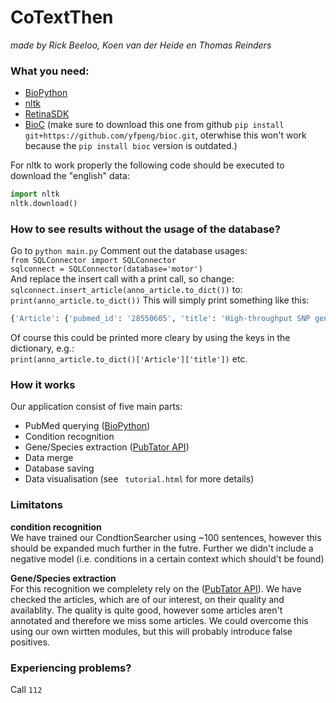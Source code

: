 # CoTextThen
*made by Rick Beeloo, Koen van der Heide en Thomas Reinders*

### What you need:
* [BioPython](https://github.com/biopython/biopython)
*  [nltk](https://github.com/nltk/nltk) 
* [RetinaSDK](https://github.com/cortical-io/retina-sdk.py) 
* [BioC](https://github.com/yfpeng/bioc.git) (make sure to download this one from github ```pip install git+https://github.com/yfpeng/bioc.git```, oterwhise this won't work because the ```pip install bioc``` version is outdated.)


For nltk to work properly the following code should be executed to download the "english" data:
```python
import nltk
nltk.download()
```
### How to see results without the usage of the database?
Go to ```python main.py```
Comment out the database usages:  
```from SQLConnector import SQLConnector```  
```sqlconnect = SQLConnector(database='motor')```  
And replace the insert call with a print call, so change:  
```sqlconnect.insert_article(anno_article.to_dict())``` 
to:  
```print(anno_article.to_dict())``` 
This will simply print something like this:      
```python
{'Article': {'pubmed_id': '28550605', 'title': 'High-throughput SNP genotyping of modern and wild emmer wheat for yield and root morphology using a combined association and linkage analysis.', 'authors': ['Lucas SJ', 'Salantur A', 'Yazar S', 'Budak H']}, 'Gene': [], 'Organism': [{'taxonomy_id': '4565', 'name': 'Triticum aestivum', 'common_name': 'bread wheat', 'genus': 'Triticum'}, {'taxonomy_id': '4565', 'name': 'Triticum aestivum', 'common_name': 'bread wheat', 'genus': 'Triticum'}, {'taxonomy_id': '4565', 'name': 'Triticum aestivum', 'common_name': 'bread wheat', 'genus': 'Triticum'}, {'taxonomy_id': None, 'name': None, 'common_name': None, 'genus': None}], 'Condition': [{'name': '(1) stress', 'sentence': 'Using a combined linkage and association mapping approach, we generated a genetic map including 1345 SNP markers, and identified markers linked to 6 QTLs for coleoptile length (2), heading date (1), anthocyanin accumulation (1) and osmotic stress tolerance (2).', 'score': 0.573170731707317}, {'name': 'osmotic stress', 'sentence': 'Using a combined linkage and association mapping approach, we generated a genetic map including 1345 SNP markers, and identified markers linked to 6 QTLs for coleoptile length (2), heading date (1), anthocyanin accumulation (1) and osmotic stress tolerance (2).', 'score': 0.573170731707317}]}
```
Of course this could be printed more cleary by using the keys in the dictionary, e.g.:  
```print(anno_article.to_dict()['Article']['title'])``` etc. 


### How it works  
Our application consist of five main parts:
* PubMed querying ([BioPython](https://github.com/biopython/biopython))
* Condition recognition
* Gene/Species extraction ([PubTator API](https://www.ncbi.nlm.nih.gov/CBBresearch/Lu/Demo/tmTools/#RESTfulIntroduction))
* Data merge
* Database saving
* Data visualisation (see ``` tutorial.html``` for more details)


### Limitatons
**condition recognition**   
We have trained our CondtionSearcher using ~100 sentences, however this should be expanded much further in the futre. Further we didn't include a negative model (i.e. conditions in a certain context which should't be found)

**Gene/Species extraction**  
For this recognition we complelety rely on the ([PubTator API](https://www.ncbi.nlm.nih.gov/CBBresearch/Lu/Demo/tmTools/#RESTfulIntroduction)). We have checked the articles, which are of our interest, on their quality and availablity. The quality is quite good, however some articles aren't annotated and therefore we miss some articles. We could overcome this using our own wirtten modules, but this will probably introduce false positives. 

### Experiencing problems?
 Call ```112``` 



